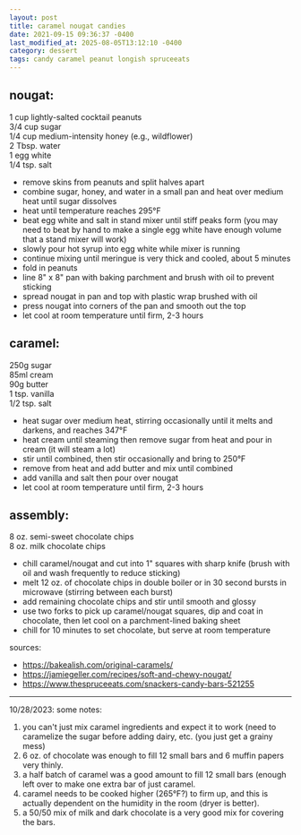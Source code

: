 ```yaml
---
layout: post
title: caramel nougat candies
date: 2021-09-15 09:36:37 -0400
last_modified_at: 2025-08-05T13:12:10 -0400
category: dessert
tags: candy caramel peanut longish spruceeats
---
```


## nougat:

1 cup lightly-salted cocktail peanuts  
3/4 cup sugar  
1/4 cup medium-intensity honey (e.g., wildflower)  
2 Tbsp. water  
1 egg white  
1/4 tsp. salt  
* remove skins from peanuts and split halves apart
* combine sugar, honey, and water in a small pan and heat over medium heat until sugar dissolves
* heat until temperature reaches 295°F
* beat egg white and salt in stand mixer until stiff peaks form (you may need to beat by hand to
  make a single egg white have enough volume that a stand mixer will work)
* slowly pour hot syrup into egg white while mixer is running
* continue mixing until meringue is very thick and cooled, about 5 minutes
* fold in peanuts
* line 8" x 8" pan with baking parchment and brush with oil to prevent sticking
* spread nougat in pan and top with plastic wrap brushed with oil
* press nougat into corners of the pan and smooth out the top
* let cool at room temperature until firm, 2-3 hours


## caramel:

250g sugar  
85ml cream  
90g butter  
1 tsp. vanilla  
1/2 tsp. salt  
* heat sugar over medium heat, stirring occasionally until it melts and darkens, and reaches 347°F
* heat cream until steaming then remove sugar from heat and pour in cream (it will steam a lot)
* stir until combined, then stir occasionally and bring to 250°F
* remove from heat and add butter and mix until combined
* add vanilla and salt then pour over nougat
* let cool at room temperature until firm, 2-3 hours


## assembly:

8 oz. semi-sweet chocolate chips  
8 oz. milk chocolate chips
* chill caramel/nougat and cut into 1" squares with sharp knife (brush with oil and wash frequently
  to reduce sticking)
* melt 12 oz. of chocolate chips in double boiler or in 30 second bursts in microwave (stirring
  between each burst)
* add remaining chocolate chips and stir until smooth and glossy
* use two forks to pick up caramel/nougat squares, dip and coat in chocolate, then let cool on
  a parchment-lined baking sheet
* chill for 10 minutes to set chocolate, but serve at room temperature

sources:
* <https://bakealish.com/original-caramels/>
* <https://jamiegeller.com/recipes/soft-and-chewy-nougat/>
* <https://www.thespruceeats.com/snackers-candy-bars-521255>

---

10/28/2023: some notes:
1. you can't just mix caramel ingredients and expect it to work (need to caramelize the
   sugar before adding dairy, etc. (you just get a grainy mess)
2. 6 oz. of chocolate was enough to fill 12 small bars and 6 muffin papers very thinly.
3. a half batch of caramel was a good amount to fill 12 small bars (enough left over to
   make one extra bar of just caramel.
4. caramel needs to be cooked higher (265°F?) to firm up, and this is actually dependent
   on the humidity in the room (dryer is better).
5. a 50/50 mix of milk and dark chocolate is a very good mix for covering the bars.
